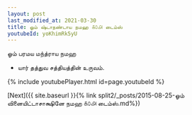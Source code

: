 ```yaml
---
layout: post
last_modified_at: 2021-03-30
title: ஓம் ஷ்டாநண்டாய நமஹ ௧௦௮ டைம்ஸ்
youtubeId: yoKhimRk5yU
---
```

 
 
 ஓம் பரமய மந்த்ராய நமஹ  
 
 -  யார் தத்துவ சத்தியத்தின் உருவம். 
 
  
 
  
 
 
 
 
 
 


{% include youtubePlayer.html id=page.youtubeId %}
 
[Next]({{ site.baseurl }}{% link  split2/_posts/2015-08-25-ஓம் வினையிட்டாசாக்ஷினே நமஹ ௧௦௮ டைம்ஸ்.md%})
 
